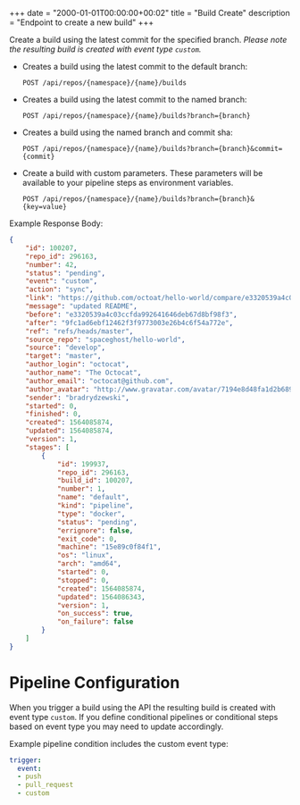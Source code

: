 +++
date = "2000-01-01T00:00:00+00:02"
title = "Build Create"
description = "Endpoint to create a new build"
+++

Create a build using the latest commit for the specified branch. _Please note the resulting build is created with event type `custom`._

* Creates a build using the latest commit to the default branch:
  ```
  POST /api/repos/{namespace}/{name}/builds
  ```

* Creates a build using the latest commit to the named branch:
   ```
   POST /api/repos/{namespace}/{name}/builds?branch={branch}
   ```

* Creates a build using the named branch and commit sha:
   ```
   POST /api/repos/{namespace}/{name}/builds?branch={branch}&commit={commit}
   ```

* Create a build with custom parameters. These parameters will be available to your pipeline steps as environment variables.

  ```
  POST /api/repos/{namespace}/{name}/builds?branch={branch}&{key=value}
  ```

Example Response Body:

```json {linenos=table}
{
    "id": 100207,
    "repo_id": 296163,
    "number": 42,
    "status": "pending",
    "event": "custom",
    "action": "sync",
    "link": "https://github.com/octoat/hello-world/compare/e3320539a4c0...9fc1ad6ebf12",
    "message": "updated README",
    "before": "e3320539a4c03ccfda992641646deb67d8bf98f3",
    "after": "9fc1ad6ebf12462f3f9773003e26b4c6f54a772e",
    "ref": "refs/heads/master",
    "source_repo": "spaceghost/hello-world",
    "source": "develop",
    "target": "master",
    "author_login": "octocat",
    "author_name": "The Octocat",
    "author_email": "octocat@github.com",
    "author_avatar": "http://www.gravatar.com/avatar/7194e8d48fa1d2b689f99443b767316c",
    "sender": "bradrydzewski",
    "started": 0,
    "finished": 0,
    "created": 1564085874,
    "updated": 1564085874,
    "version": 1,
    "stages": [
        {
            "id": 199937,
            "repo_id": 296163,
            "build_id": 100207,
            "number": 1,
            "name": "default",
            "kind": "pipeline",
            "type": "docker",
            "status": "pending",
            "errignore": false,
            "exit_code": 0,
            "machine": "15e89c0f84f1",
            "os": "linux",
            "arch": "amd64",
            "started": 0,
            "stopped": 0,
            "created": 1564085874,
            "updated": 1564086343,
            "version": 1,
            "on_success": true,
            "on_failure": false
        }
    ]
}
```

# Pipeline Configuration

When you trigger a build using the API the resulting build is created with event type `custom`.  If you define conditional pipelines or conditional steps based on event type you may need to update accordingly.

Example pipeline condition includes the custom event type:

```yaml  {linenos=table, hl_lines=["5"]}
trigger:
  event:
  - push
  - pull_request
  - custom
```
